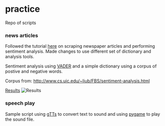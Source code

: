 # practice
Repo of scripts 

### news articles
Followed the tutorial [here](https://www.quantinsti.com/blog/sentiment-analysis-news-python/) on scraping newspaper articles and performing sentiment analysis. Made changes to use different set of dictionary and analysis tools.

Sentiment analysis using [VADER](http://www.nltk.org/_modules/nltk/sentiment/vader.html) and a simple dictionary using a corpus of postive and negative words.

Corpus from: http://www.cs.uic.edu/~liub/FBS/sentiment-analysis.html

[Results](https://github.com/captmomo/practice/blob/master/news_articles/results.txt)
![Results](https://github.com/captmomo/practice/blob/master/news_articles/sample_results.png)

### speech play
Sample script using [gTTs](https://github.com/pndurette/gTTS) to convert text to sound and using [pygame](https://www.pygame.org/wiki/GettingStarted) to play the sound file.



